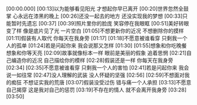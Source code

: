 [00:00.000][00:13]以为能够看见阳光 才想起你早已离开[00:20]世界忽然全鼓掌 心永远在漆黑的晚上[00:26]还没一起去的地方 还没实现我的梦想[00:33]只能暂时先遗忘[00:37][00:39]照片里你的脸庞 笑容停在我眼眶[00:51]美好转眼变了样 像是底片见了光 一片空白[01:05]不想更新你的近况 不想删除你的摸样[01:11]假装有人取代 你每天在我身旁[01:17][01:18]不愿意被谁看穿 只剩我一个人的孤单[01:24]若是问起你来 我会说那又怎样[01:30][01:55]想象和你吃晚餐 想象和你等天亮[02:09]故事就像标本一样 眼前是美丽的假象 追着思惘[02:21]自己编造你的近况 自己描绘你的模样[02:28]假装还是一样 你每天在我身旁[02:34][02:35]不愿意被谁看穿 只剩我一个人的害怕[02:41]若是问起你来 我会说一如往常[02:47]没人理解的武装 没人怀疑的坚强[02:56][02:59]不想面对我的痴狂 不想证实我的荒唐[03:07]假装没受过伤 错与痛一个人承担[03:13]不愿意自己揭穿 这是我对自己的惩罚[03:19]不存在的情人 就不会离开我身旁[03:28][03:50]